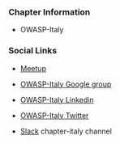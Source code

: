 ### Chapter Information
* OWASP-Italy

### Social Links
* [Meetup](https://www.meetup.com/owasp-italy-meetup-group/)

* [OWASP-Italy Google group](https://groups.google.com/a/owasp.org/g/italy-chapter)

* [OWASP-Italy Linkedin](https://www.linkedin.com/groups/2550811/)

* [OWASP-Italy Twitter](https://twitter.com/owaspitaly)

* [Slack](https://owasp.slack.com/)
chapter-italy channel


